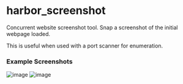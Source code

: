 # harbor_screenshot
Concurrent website screenshot tool. Snap a screenshot of the initial webpage loaded.

This is useful when used with a port scanner for enumeration.

### Example Screenshots  

![image](https://user-images.githubusercontent.com/2483361/201503029-72c45603-4d4a-41d3-974d-77ae9326a381.png)
![image](https://user-images.githubusercontent.com/2483361/201503032-8033c7a3-4342-462e-8395-53cf48fd3aba.png)